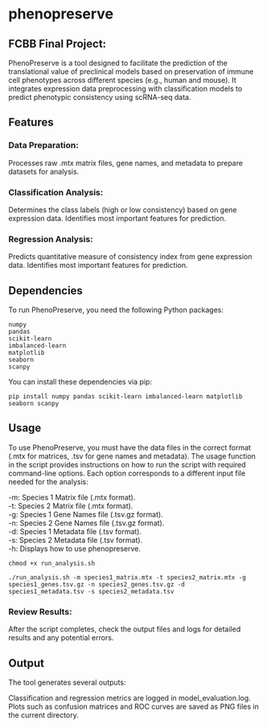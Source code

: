 # phenopreserve
## FCBB Final Project:

PhenoPreserve is a tool designed to facilitate the prediction of the translational value of preclinical models based on preservation of immune cell phenotypes across different species (e.g., human and mouse). It integrates expression data preprocessing with classification models to predict phenotypic consistency using scRNA-seq data.

## Features
### Data Preparation: 
Processes raw .mtx matrix files, gene names, and metadata to prepare datasets for analysis.
### Classification Analysis: 
Determines the class labels (high or low consistency) based on gene expression data. Identifies most important features for prediction.
### Regression Analysis: 
Predicts quantitative measure of consistency index from gene expression data. Identifies most important features for prediction.

## Dependencies
To run PhenoPreserve, you need the following Python packages:
```
numpy
pandas
scikit-learn
imbalanced-learn
matplotlib
seaborn
scanpy
```

You can install these dependencies via pip:

`pip install numpy pandas scikit-learn imbalanced-learn matplotlib seaborn scanpy`

## Usage
To use PhenoPreserve, you must have the data files in the correct format (.mtx for matrices, .tsv for gene names and metadata). 
The usage function in the script provides instructions on how to run the script with required command-line options. Each option corresponds to a different input file needed for the analysis:

-m: Species 1 Matrix file (.mtx format). <br />
-t: Species 2 Matrix file (.mtx format). <br />
-g: Species 1 Gene Names file (.tsv.gz format).<br />
-n: Species 2 Gene Names file (.tsv.gz format).<br />
-d: Species 1 Metadata file (.tsv format).<br />
-s: Species 2 Metadata file (.tsv format).<br />
-h: Displays how to use phenopreserve.<br />

`chmod +x run_analysis.sh`

`./run_analysis.sh -m species1_matrix.mtx -t species2_matrix.mtx -g species1_genes.tsv.gz -n species2_genes.tsv.gz -d species1_metadata.tsv -s species2_metadata.tsv`

### Review Results: 
After the script completes, check the output files and logs for detailed results and any potential errors.

## Output
The tool generates several outputs:

Classification and regression metrics are logged in model_evaluation.log.
Plots such as confusion matrices and ROC curves are saved as PNG files in the current directory.
